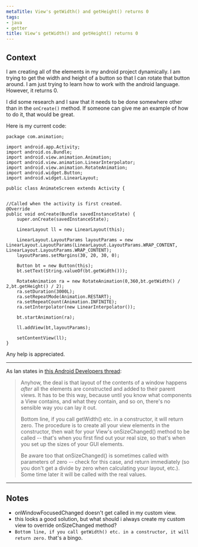 ```yaml
---
metaTitle: View's getWidth() and getHeight() returns 0
tags:
- java
- getter
title: View's getWidth() and getHeight() returns 0
---
```


## Context

I am creating all of the elements in my android project dynamically. I am trying to get the width and height of a button so that I can rotate that button around. I am just trying to learn how to work with the android language. However, it returns 0. 


I did some research and I saw that it needs to be done somewhere other than in the `onCreate()` method. If someone can give me an example of how to do it, that would be great. 


Here is my current code:



```
package com.animation;

import android.app.Activity;
import android.os.Bundle;
import android.view.animation.Animation;
import android.view.animation.LinearInterpolator;
import android.view.animation.RotateAnimation;
import android.widget.Button;
import android.widget.LinearLayout;

public class AnimateScreen extends Activity {


//Called when the activity is first created.
@Override
public void onCreate(Bundle savedInstanceState) {
    super.onCreate(savedInstanceState);

    LinearLayout ll = new LinearLayout(this);

    LinearLayout.LayoutParams layoutParams = new LinearLayout.LayoutParams(LinearLayout.LayoutParams.WRAP_CONTENT, LinearLayout.LayoutParams.WRAP_CONTENT);
    layoutParams.setMargins(30, 20, 30, 0);

    Button bt = new Button(this);
    bt.setText(String.valueOf(bt.getWidth()));

    RotateAnimation ra = new RotateAnimation(0,360,bt.getWidth() / 2,bt.getHeight() / 2);
    ra.setDuration(3000L);
    ra.setRepeatMode(Animation.RESTART);
    ra.setRepeatCount(Animation.INFINITE);
    ra.setInterpolator(new LinearInterpolator());

    bt.startAnimation(ra);

    ll.addView(bt,layoutParams);

    setContentView(ll);
}

```

Any help is appreciated.



---

As Ian states in [this Android Developers thread](http://groups.google.com/group/android-developers/browse_thread/thread/a53372e1c468ef01?pli=1):



> 
> Anyhow, the deal is that layout of the
>  contents of a window happens
>  *after* all the elements are constructed and added to their parent
>  views. It has to be this way, because
>  until you know what components a View
>  contains, and what they contain, and
>  so on, there's no sensible way you can
>  lay it out.
> 
> 
> Bottom line, if you call getWidth()
>  etc. in a constructor, it will return
>  zero. The procedure is to create all
>  your view elements in the constructor,
>  then wait for your View's
>  onSizeChanged() method to be called --
>  that's when you first find out your
>  real size, so that's when you set up
>  the sizes of your GUI elements.
> 
> 
> Be aware too that onSizeChanged() is
>  sometimes called with parameters of
>  zero -- check for this case, and
>  return immediately (so you don't get a
>  divide by zero when calculating your
>  layout, etc.). Some time later it
>  will be called with the real values.
> 
> 
> 



---

## Notes

- onWindowFocusedChanged doesn't get called in my custom view.
- this looks a good solution, but what should i always create my custom view to override onSizeChanged method?
- `Bottom line, if you call getWidth() etc. in a constructor, it will return zero.` that's a bingo.
